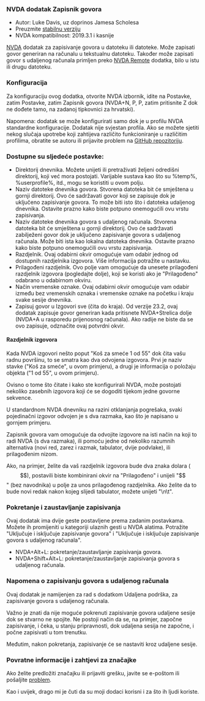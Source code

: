 ### NVDA dodatak Zapisnik govora

* Autor: Luke Davis, uz doprinos Jamesa Scholesa
* Preuzmite [stabilnu verziju][1]
* NVDA kompatibilnost: 2019.3.1 i kasnije

[NVDA](https://nvaccess.org/) dodatak za zapisivanje govora u datoteku ili datoteke.
Može zapisati govor generiran na računalu u tekstualnu datoteku.
Također može zapisati govor s udaljenog računala primljen preko [NVDA Remote](https://nvdaremote.com/) dodatka, bilo u istu ili drugu datoteku.

### Konfiguracija

Za konfiguraciju ovog dodatka, otvorite NVDA izbornik, idite na Postavke, zatim Postavke, zatim Zapisnik govora (NVDA+N, P, P, zatim pritisnite Z dok ne dođete tamo, na zadanoj tipkovnici za hrvatski).

Napomena: dodatak se može konfigurirati samo dok je u profilu NVDA standardne konfiguracije.
Dodatak nije svjestan profila.
Ako se možete sjetiti nekog slučaja upotrebe koji zahtijeva različito funkcioniranje u različitim profilima, obratite se autoru ili prijavite problem na [GitHub repozitoriju][2].

### Dostupne su sljedeće postavke:

* Direktorij dnevnika. Možete unijeti ili pretraživati ​​željeni odredišni direktorij, koji već mora postojati. Varijable sustava kao što su %temp%, %userprofile%, itd., mogu se koristiti u ovom polju.
* Naziv datoteke dnevnika govora. Stvorena datoteka bit će smještena u gornji direktorij. Ovo će sadržavati govor koji se zapisuje dok je uključeno zapisivanje govora. To može biti isto što i datoteka udaljenog dnevnika. Ostavite prazno kako biste potpuno onemogućili ovu vrstu zapisivanja.
* Naziv datoteke dnevnika govora s udaljenog računala. Stvorena datoteka bit će smještena u gornji direktorij. Ovo će sadržavati zabilježeni govor dok je uključeno zapisivanje govora s udaljenog računala. Može biti ista kao lokalna datoteka dnevnika. Ostavite prazno kako biste potpuno onemogućili ovu vrstu zapisivanja.
* Razdjelnik. Ovaj odabirni okvir omogućuje vam odabir jednog od dostupnih razdjelnika izgovora. Više informacija potražite u nastavku.
* Prilagođeni razdjelnik. Ovo polje vam omogućuje da unesete prilagođeni razdjelnik izgovora (pogledajte dolje), koji se koristi ako je "Prilagođeno" odabrano u odabirnom okviru.
* Način vremenske oznake. Ovaj odabirni okvir omogućuje vam odabir između bez vremenskih oznaka i vremenske oznake na početku i kraju svake sesije dnevnika.
* Zapisuj govor u Izgovori sve (čita do kraja). Od verzije 23.2, ovaj dodatak zapisuje govor generiran kada pritisnete NVDA+Strelica dolje (NVDA+A u rasporedu prijenosnog računala). Ako radije ne biste da se ovo zapisuje, odznačite ovaj potvrdni okvir.

#### Razdjelnik izgovora

Kada NVDA izgovori nešto poput "Koš za smeće  1 od 55" dok čita vašu radnu površinu, to se smatra kao dva odvojena izgovora.
Prvi je naziv stavke ("Koš za smeće", u ovom primjeru), a drugi je informacija o položaju objekta ("1 od 55", u ovom primjeru).

Ovisno o tome što čitate i kako ste konfigurirali NVDA, može postojati nekoliko zasebnih izgovora koji će se dogoditi tijekom jedne govorne sekvence.

U standardnom NVDA dnevniku na razini otklanjanja pogrešaka, svaki pojedinačni izgovor odvojen je s dva razmaka, kao što je napisano u gornjem primjeru.

Zapisnik govora vam omogućuje da odvojite izgovore na isti način na koji to radi NVDA (s dva razmaka), ili pomoću jedne od nekoliko razumnih alternativa (novi red, zarez i razmak, tabulator, dvije podvlake), ili prilagođenim nizom.

Ako, na primjer, želite da vaš razdjelnik izgovora bude dva znaka dolara ($$), postavili biste kombinirani okvir na "Prilagođeno" i unijeli "$$" (bez navodnika) u polje za unos prilagođenog razdjelnika.
Ako želite da to bude novi redak nakon kojeg slijedi tabulator, možete unijeti "\n\t".

### Pokretanje i zaustavljanje zapisivanja

Ovaj dodatak ima dvije geste postavljene prema zadanim postavkama.
Možete ih promijeniti u kategoriji ulaznih gesti u NVDA alatima.
Potražite "Uključuje i isključuje zapisivanje govora" i "Uključuje i isključuje zapisivanje govora s udaljenog računala".
* NVDA+Alt+L: pokretanje/zaustavljanje zapisivanja govora.
* NVDA+Shift+Alt+L: pokretanje/zaustavljanje zapisivanja govora s udaljenog računala.

### Napomena o zapisivanju govora s udaljenog računala

Ovaj dodatak je namijenjen za rad s dodatkom Udaljena podrška, za zapisivanje govora s udaljenog računala.

Važno je znati da nije moguće pokrenuti zapisivanje govora udaljene sesije dok se stvarno ne spojite.
Ne postoji način da se, na primjer, započne zapisivanje, i čeka, u stanju pripravnosti, dok udaljena sesija ne započne, i počne zapisivati u tom trenutku.

Međutim, nakon pokretanja, zapisivanje će se nastaviti kroz udaljene sesije.

### Povratne informacije i zahtjevi za značajke

Ako želite predložiti značajku ili prijaviti grešku, javite se e-poštom ili pošaljite [problem][2].

Kao i uvijek, drago mi je čuti da su moji dodaci korisni i za što ih ljudi koriste.

[1]: https://www.nvaccess.org/addonStore/legacy?file=speechLogger
[2]: https://github.com/opensourcesys/speechLogger/issues/new

